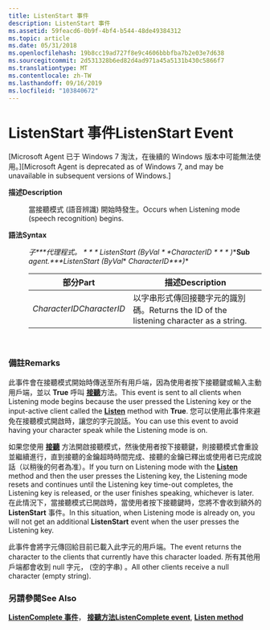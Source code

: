 ```yaml
---
title: ListenStart 事件
description: ListenStart 事件
ms.assetid: 59feacd6-0b9f-4bf4-b544-48de49384312
ms.topic: article
ms.date: 05/31/2018
ms.openlocfilehash: 19b8cc19ad727f8e9c4606bbbfba7b2e03e7d638
ms.sourcegitcommit: 2d531328b6ed82d4ad971a45a5131b430c5866f7
ms.translationtype: MT
ms.contentlocale: zh-TW
ms.lasthandoff: 09/16/2019
ms.locfileid: "103840672"
---
```

# <a name="listenstart-event"></a><span data-ttu-id="480d4-103">ListenStart 事件</span><span class="sxs-lookup"><span data-stu-id="480d4-103">ListenStart Event</span></span>

<span data-ttu-id="480d4-104">\[Microsoft Agent 已于 Windows 7 淘汰，在後續的 Windows 版本中可能無法使用。\]</span><span class="sxs-lookup"><span data-stu-id="480d4-104">\[Microsoft Agent is deprecated as of Windows 7, and may be unavailable in subsequent versions of Windows.\]</span></span>

<dl> <dt>

<span data-ttu-id="480d4-105"><span id="Description"></span><span id="description"></span><span id="DESCRIPTION"></span>**描述**</span><span class="sxs-lookup"><span data-stu-id="480d4-105"><span id="Description"></span><span id="description"></span><span id="DESCRIPTION"></span>**Description**</span></span>
</dt> <dd>

<span data-ttu-id="480d4-106">當接聽模式 (語音辨識) 開始時發生。</span><span class="sxs-lookup"><span data-stu-id="480d4-106">Occurs when Listening mode (speech recognition) begins.</span></span>

</dd> <dt>

<span data-ttu-id="480d4-107"><span id="Syntax"></span><span id="syntax"></span><span id="SYNTAX"></span>**語法**</span><span class="sxs-lookup"><span data-stu-id="480d4-107"><span id="Syntax"></span><span id="syntax"></span><span id="SYNTAX"></span>**Syntax**</span></span>
</dt> <dd>

<span data-ttu-id="480d4-108">**子\*\*\*代理程式。 \* \* \* ListenStart (ByVal* \*  *CharacterID \* \* \* )**</span><span class="sxs-lookup"><span data-stu-id="480d4-108">**Sub** *agent.\*\*\*ListenStart (ByVal*\* *CharacterID\*\*\*)*\*</span></span>



| <span data-ttu-id="480d4-109">部分</span><span class="sxs-lookup"><span data-stu-id="480d4-109">Part</span></span>          | <span data-ttu-id="480d4-110">描述</span><span class="sxs-lookup"><span data-stu-id="480d4-110">Description</span></span>                                            |
|---------------|--------------------------------------------------------|
| <span data-ttu-id="480d4-111">*CharacterID*</span><span class="sxs-lookup"><span data-stu-id="480d4-111">*CharacterID*</span></span> | <span data-ttu-id="480d4-112">以字串形式傳回接聽字元的識別碼。</span><span class="sxs-lookup"><span data-stu-id="480d4-112">Returns the ID of the listening character as a string.</span></span> |



 

</dd> </dl>

### <a name="remarks"></a><span data-ttu-id="480d4-113">備註</span><span class="sxs-lookup"><span data-stu-id="480d4-113">Remarks</span></span>

<span data-ttu-id="480d4-114">此事件會在接聽模式開始時傳送至所有用戶端，因為使用者按下接聽鍵或輸入主動用戶端，並以 **True** 呼叫 [**接聽**](listen-method.md)方法。</span><span class="sxs-lookup"><span data-stu-id="480d4-114">This event is sent to all clients when Listening mode begins because the user pressed the Listening key or the input-active client called the [**Listen**](listen-method.md) method with **True**.</span></span> <span data-ttu-id="480d4-115">您可以使用此事件來避免在接聽模式開啟時，讓您的字元說話。</span><span class="sxs-lookup"><span data-stu-id="480d4-115">You can use this event to avoid having your character speak while the Listening mode is on.</span></span>

<span data-ttu-id="480d4-116">如果您使用 [**接聽**](listen-method.md) 方法開啟接聽模式，然後使用者按下接聽鍵，則接聽模式會重設並繼續進行，直到接聽的金鑰超時時間完成、接聽的金鑰已釋出或使用者已完成說話（以稍後的何者為准）。</span><span class="sxs-lookup"><span data-stu-id="480d4-116">If you turn on Listening mode with the [**Listen**](listen-method.md) method and then the user presses the Listening key, the Listening mode resets and continues until the Listening key time-out completes, the Listening key is released, or the user finishes speaking, whichever is later.</span></span> <span data-ttu-id="480d4-117">在此情況下，當接聽模式已開啟時，當使用者按下接聽鍵時，您將不會收到額外的 **ListenStart** 事件。</span><span class="sxs-lookup"><span data-stu-id="480d4-117">In this situation, when Listening mode is already on, you will not get an additional **ListenStart** event when the user presses the Listening key.</span></span>

<span data-ttu-id="480d4-118">此事件會將字元傳回給目前已載入此字元的用戶端。</span><span class="sxs-lookup"><span data-stu-id="480d4-118">The event returns the character to the clients that currently have this character loaded.</span></span> <span data-ttu-id="480d4-119">所有其他用戶端都會收到 null 字元， (空的字串) 。</span><span class="sxs-lookup"><span data-stu-id="480d4-119">All other clients receive a null character (empty string).</span></span>

### <a name="see-also"></a><span data-ttu-id="480d4-120">另請參閱</span><span class="sxs-lookup"><span data-stu-id="480d4-120">See Also</span></span>

<span data-ttu-id="480d4-121">[**ListenComplete 事件**](listencomplete-event.md)， [**接聽方法**](listen-method.md)</span><span class="sxs-lookup"><span data-stu-id="480d4-121">[**ListenComplete event**](listencomplete-event.md), [**Listen method**](listen-method.md)</span></span>


 

 




